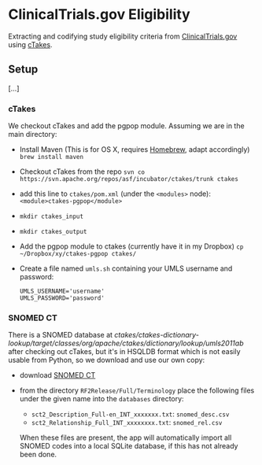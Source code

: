 ClinicalTrials.gov Eligibility
==============================

Extracting and codifying study eligibility criteria from [ClinicalTrials.gov](http://www.clinicaltrials.gov) using [cTakes](http://incubator.apache.org/ctakes/).


Setup
-----


[…]


### cTakes ###

We checkout cTakes and add the pgpop module. Assuming we are in the main directory:

- Install Maven (This is for OS X, requires [Homebrew](http://mxcl.github.com/homebrew/), adapt accordingly)
  `brew install maven`
- Checkout cTakes from the repo
  `svn co https://svn.apache.org/repos/asf/incubator/ctakes/trunk ctakes`
- add this line to `ctakes/pom.xml` (under the `<modules>` node):
  `<module>ctakes-pgpop</module>`
- `mkdir ctakes_input`
- `mkdir ctakes_output`
- Add the pgpop module to ctakes (currently have it in my Dropbox)
  `cp ~/Dropbox/xy/ctakes-pgpop ctakes/`
- Create a file named `umls.sh` containing your UMLS username and password:
      
      UMLS_USERNAME='username'
      UMLS_PASSWORD='password'


### SNOMED CT ###

There is a SNOMED database at _ctakes/ctakes-dictionary-lookup/target/classes/org/apache/ctakes/dictionary/lookup/umls2011ab_ after checking out cTakes, but it's in HSQLDB format which is not easily usable from Python, so we download and use our own copy:

- download [SNOMED CT][snomed]
- from the directory `RF2Release/Full/Terminology` place the following files under the given name into the `databases` directory:
    
    - `sct2_Description_Full-en_INT_xxxxxxx.txt`: `snomed_desc.csv`
    - `sct2_Relationship_Full_INT_xxxxxxxx.txt`: `snomed_rel.csv`
    
    When these files are present, the app will automatically import all SNOMED codes into a local SQLite database, if this has not already been done.


[snomed]: http://www.nlm.nih.gov/research/umls/licensedcontent/snomedctfiles.html
